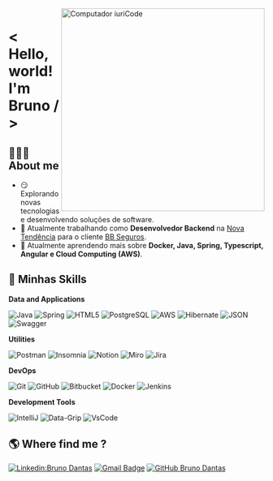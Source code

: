 <img src="https://raw.githubusercontent.com/MicaelliMedeiros/micaellimedeiros/master/image/computer-illustration.png" min-width="400px" max-width="400px" width="400px" align="right" alt="Computador iuriCode">

# < Hello, world! I'm Bruno / >

## 🧔🏾‍♂️ **About me**

- 😏 Explorando novas tecnologias e desenvolvendo soluções de software.
- 💼 Atualmente trabalhando como **Desenvolvedor Backend** na <a href="https://www.ntendencia.com.br">Nova Tendência</a> para o cliente <a href="https://www.bbseguros.com.br/quem-somos">BB Seguros</a>.
- 🌱 Atualmente aprendendo mais sobre **Docker, Java, Spring, Typescript, Angular e Cloud Computing (AWS)**.

## 🚀 Minhas Skills

**Data and Applications**

![Java](https://img.shields.io/badge/Java-ED8B00?style=flat&logo=openJdk&logoColor=white)
![Spring](https://img.shields.io/badge/Spring-6DB33F?style=flat&logo=spring&logoColor=white)
![HTML5](https://img.shields.io/badge/HTML-239120?style=flat&logo=html5&logoColor=white)
![PostgreSQL](https://img.shields.io/badge/PostgreSQL-316192?style=flat&logo=postgresql&logoColor=white)
![AWS](https://img.shields.io/badge/-AWS-232F3E?style=flat&logo=amazon-aws&logoColor=white)
![Hibernate](https://img.shields.io/badge/Hibernate-017AD7?style=flat&logo=hibernate&logoColor=white)
![JSON](https://img.shields.io/badge/JSON-333333?style=flat&logo=json)
![Swagger](https://img.shields.io/badge/-Swagger/OpenAPI-3955A3?style=flat&logo=swagger&logoColor=white)

**Utilities**

![Postman](https://img.shields.io/badge/-Postman-333333?style=flat&logo=postman)
![Insomnia](https://img.shields.io/badge/-Insomnia-563D7C?style=flat&logo=insomnia)
![Notion](https://img.shields.io/badge/-Notion-003791?style=flat&logo=notion&logoColor=white)
![Miro](https://img.shields.io/badge/-Miro-EA2046?style=flat&logo=miro&logoColor=white)
![Jira](https://img.shields.io/badge/-Jira-1DAEFF?style=flat&logo=jira&logoColor=white)

**DevOps**

![Git](https://img.shields.io/badge/-Git-E34F26?style=flat&logo=git&logoColor=white)
![GitHub](https://img.shields.io/badge/-GitHub-7B42BC?style=flat&logo=github)
![Bitbucket](https://img.shields.io/badge/-Bitbucket-017AD7?style=flat&logo=bitbucket&logoColor=white)
![Docker](https://img.shields.io/badge/-Docker-FFFFFF?style=flat&logo=docker)
![Jenkins](https://img.shields.io/badge/-Jenkins-D33833?style=flat&logo=jenkins&logoColor=white)

**Development Tools**

![IntelliJ](https://img.shields.io/badge/-IntelliJ-35495E?style=flat&logo=intellij-idea&logoColor=white)
![Data-Grip](https://img.shields.io/badge/-Data%20Grip-092E20?style=flat&logo=datagrip&logoColor=white)
![VsCode](https://img.shields.io/badge/-VSCode-017AD7?style=flat&logo=visual-studio-code&logoColor=white)


## 🌎 Where find me ? 

[![Linkedin:Bruno Dantas](https://img.shields.io/badge/-Bruno%20Dantas-blue?style=flat-square&logo=Linkedin&logoColor=white&link=https://www.linkedin.com/in/bruno-dantas-/)](https://www.linkedin.com/in/bruno-dantas-/)
[![Gmail Badge](https://img.shields.io/badge/-brunoodantas7@gmail.com-D14836?style=flat-square&logo=Gmail&logoColor=white&link=mailto:brunoodantas7@gmail.com)](mailto:brunoodantas7@gmail.com)
[![GitHub Bruno Dantas]( https://img.shields.io/github/followers/brunobd7?label=follow&style=social)](https://github.com/brunobd7)
